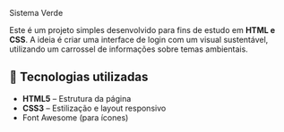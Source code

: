Sistema Verde

Este é um projeto simples desenvolvido para fins de estudo em **HTML e CSS**. 
A ideia é criar uma interface de login com um visual sustentável, utilizando um carrossel de informações sobre temas ambientais.

## 🚀 Tecnologias utilizadas

- **HTML5** – Estrutura da página
- **CSS3** – Estilização e layout responsivo
- Font Awesome (para ícones)
